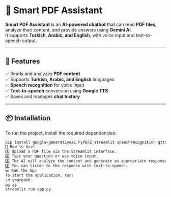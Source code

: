 # 📖 Smart PDF Assistant

**Smart PDF Assistant** is an **AI-powered chatbot** that can read **PDF files**, analyze their content, and provide answers using **Gemini AI**.  
It supports **Turkish, Arabic, and English**, with voice input and text-to-speech output.

---

## 🚀 Features
✅ Reads and analyzes **PDF content**  
✅ Supports **Turkish, Arabic, and English** languages  
✅ **Speech recognition** for voice input  
✅ **Text-to-speech** conversion using **Google TTS**  
✅ Saves and manages **chat history**  

---

## 📦 Installation
To run the project, install the required dependencies:
```bash
pip install google-generativeai PyPDF2 streamlit speechrecognition gtts langdetect
🎯 How to Use?
1️⃣ Upload a PDF file via the Streamlit interface.
2️⃣ Type your question or use voice input.
3️⃣ The AI will analyze the content and generate an appropriate response.
4️⃣ You can listen to the response with text-to-speech.
💻 Run the App
To start the application, run:
cd yourpath
ؤي ؤي
streamlit run app.py
